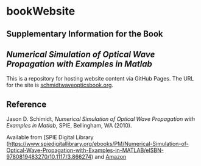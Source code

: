 # bookWebsite

## Supplementary Information for the Book

## *Numerical Simulation of Optical Wave Propagation with Examples in Matlab*


This is a repository for hosting website content via GitHub Pages. The URL for the site is [schmidtwaveopticsbook.org](https://schmidtwaveopticsbook.org).

    
## Reference

Jason D. Schimidt, *Numerical Simulation of Optical Wave Propagation with Examples in Matlab*, SPIE, Bellingham, WA (2010).

Available from [SPIE Digital Library (https://www.spiedigitallibrary.org/ebooks/PM/Numerical-Simulation-of-Optical-Wave-Propagation-with-Examples-in-MATLAB/eISBN-9780819483270/10.1117/3.866274) and [Amazon](https://www.amazon.com/Numerical-Simulation-Propagation-Examples-Monograph/dp/0819483265/)
